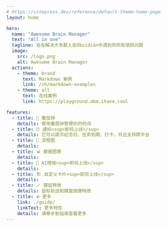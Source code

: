 ```yaml
---
# https://vitepress.dev/reference/default-theme-home-page
layout: home

hero:
  name: "Awesome Brain Manager"
  text: "All in one"
  tagline: 旨在解决大多数人在Obsidian中遇到的所有琐碎问题
  image:
    src: /logo.png
    alt: Awesome Brain Manager
  actions:
    - theme: brand
      text: Markdown 案例
      link: /zh/markdown-examples
    - theme: alt
      text: 在线案例
      link: https://playground.abm.ihave.cool

features:
  - title: 🍅 番茄钟
    details: 使用番茄钟管理你的时间
  - title: ⏰ 通知<sup>即将上线</sup>
    details: 它可以提示纪念日、任务到期、打卡，并且支持跨平台
  - title: 🔀 流程图
    details: 
  - title: 📊 数据图表
    details: 
  - title: 🤖 AI增强<sup>即将上线</sup>
    details: 
  - title: 🏗 自定义卡片<sup>即将上线</sup>
    details: 
  - title: 🪄 键鼠特效
    details: 鼠标轨迹和键盘按键特效
  - title: ➕ 更多
    link: ./guide/
    linkText: 更多特性
    details: 请移步到指南查看更多
---
```


<style module>
sup {
  background: linear-gradient(to right, #FF0000, #FFD700);
  font-size: 12px;
  border-radius: 2px;
}
</style>